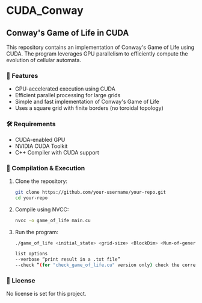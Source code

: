 # CUDA_Conway

## Conway's Game of Life in CUDA  

This repository contains an implementation of Conway's Game of Life using CUDA. The program leverages GPU parallelism to efficiently compute the evolution of cellular automata.  

### 🚀 Features  
- GPU-accelerated execution using CUDA  
- Efficient parallel processing for large grids  
- Simple and fast implementation of Conway's Game of Life  
- Uses a square grid with finite borders (no toroidal topology)  

### 🛠️ Requirements  
- CUDA-enabled GPU  
- NVIDIA CUDA Toolkit  
- C++ Compiler with CUDA support  

### 🔧 Compilation & Execution  
1. Clone the repository:  
   ```bash
   git clone https://github.com/your-username/your-repo.git
   cd your-repo
   ```
2. Compile using NVCC:  
   ```bash
   nvcc -o game_of_life main.cu
   ```
3. Run the program:  
   ```bash
   ./game_of_life <initial_state> <grid-size> <BlockDim> <Num-of-generations> --options
   
   list options
   --verbose “print result in a .txt file”
   --check “(for "check_game_of_life.cu" version only) check the correctness of the result”
   ```  

### 🐝 License  
No license is set for this project.

